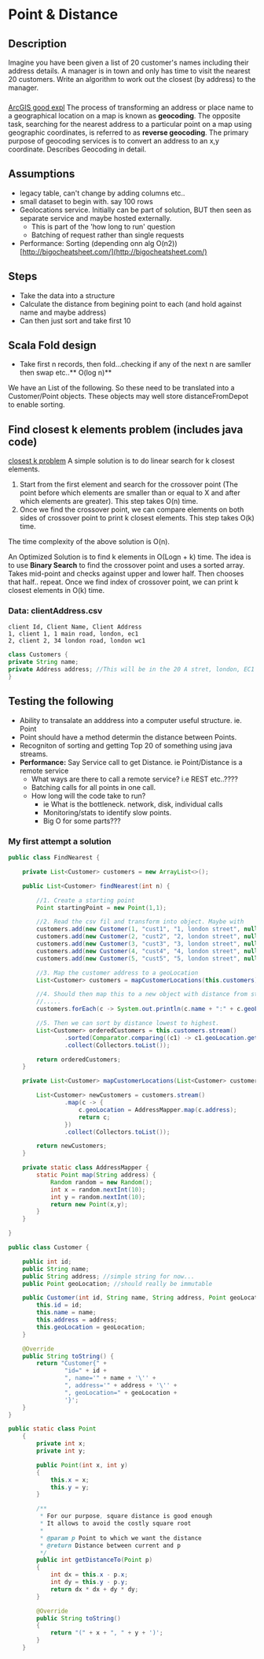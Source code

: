 # Point & Distance

## Description
Imagine you have been given a list of 20 customer's names including their address details.
A manager is in town and only has time to visit the nearest 20 customers.
Write an algorithm to work out the closest (by address) to the manager.

###
[ArcGIS good expl](https://developers.arcgis.com/java/10-2/guide/search-for-places-and-addresses.htm)
The process of transforming an address or place name to a geographical location on a map is known as **geocoding**. The opposite task, searching for the nearest address to a particular point on a map using geographic coordinates, is referred to as **reverse geocoding**. 
The primary purpose of geocoding services is to convert an address to an x,y coordinate.
Describes Geocoding in detail.

## Assumptions
- legacy table, can't change by adding columns etc..
- small dataset to begin with. say 100 rows
- Geolocations service. Initially can be part of solution, BUT then seen as separate service and maybe hosted externally.
    - This is part of the 'how long to run' question
    - Batching of request rather than single requests
- Performance: Sorting (depending onn alg O(n2))  [http://bigocheatsheet.com/](http://bigocheatsheet.com/)

## Steps
- Take the data into a structure
- Calculate the distance from begining point to each (and hold against name and maybe address)
- Can then just sort and take first 10

## Scala Fold design
- Take first n records, then fold...checking if any of the next n are samller then swap etc..** O(log n)**

We have an List of the following. So these need to be translated into a Customer/Point objects. These objects may well store distanceFromDepot to enable sorting.

## Find closest k elements problem (includes java code)
[closest k problem](https://www.geeksforgeeks.org/find-k-closest-elements-given-value/)
A simple solution is to do linear search for k closest elements.
1) Start from the first element and search for the crossover point (The point before which elements are smaller than or equal to X and after which elements are greater). This step takes O(n) time.
2) Once we find the crossover point, we can compare elements on both sides of crossover point to print k closest elements. This step takes O(k) time.

The time complexity of the above solution is O(n).

An Optimized Solution is to find k elements in O(Logn + k) time. The idea is to use **Binary Search** to find the crossover point and uses a sorted array. Takes mid-point and checks against upper and lower half. Then chooses that half.. repeat. Once we find index of crossover point, we can print k closest elements in O(k) time.

### Data: clientAddress.csv
```csv
client Id, Client Name, Client Address
1, client 1, 1 main road, london, ec1
2, client 2, 34 london road, london wc1
```

```java
class Customers {
private String name;
private Address address; //This will be in the 20 A stret, london, EC1 format
}
```

## Testing the following
- Ability to transalate an adddress into a computer useful structure. ie. Point
- Point should have a method determin the distance between Points.
- Recogniton of sorting and getting Top 20 of something using java streams.
- **Performance:** Say Service call to get Distance. ie Point/Distance is a remote service
    - What ways are there to call a remote service? i.e REST etc..????
    - Batching calls for all points in one call.
    - How long will the code take to run?
        - ie What is the bottleneck. network, disk, individual calls
        - Monitoring/stats to identify slow points.
        - Big O for some parts???

### My first attempt a solution
```java
public class FindNearest {

    private List<Customer> customers = new ArrayList<>();

    public List<Customer> findNearest(int n) {

        //1. Create a starting point
        Point startingPoint = new Point(1,1);

        //2. Read the csv fil and transform into object. Maybe with
        customers.add(new Customer(1, "cust1", "1, london street", null));
        customers.add(new Customer(2, "cust2", "2, london street", null));
        customers.add(new Customer(3, "cust3", "3, london street", null));
        customers.add(new Customer(4, "cust4", "4, london street", null));
        customers.add(new Customer(5, "cust5", "5, london street", null));

        //3. Map the customer address to a geoLocation
        List<Customer> customers = mapCustomerLocations(this.customers);

        //4. Should then map this to a new object with distance from starting point
        //.....
        customers.forEach(c -> System.out.println(c.name + ":" + c.geoLocation.getDistanceTo(startingPoint)));

        //5. Then we can sort by distance lowest to highest.
        List<Customer> orderedCustomers = this.customers.stream()
                .sorted(Comparator.comparing((c1) -> c1.geoLocation.getDistanceTo(startingPoint)))
                .collect(Collectors.toList());

        return orderedCustomers;
    }

    private List<Customer> mapCustomerLocations(List<Customer> customers) {

        List<Customer> newCustomers = customers.stream()
                .map(c -> {
                    c.geoLocation = AddressMapper.map(c.address);
                    return c;
                })
                .collect(Collectors.toList());

        return newCustomers;
    }

    private static class AddressMapper {
        static Point map(String address) {
            Random random = new Random();
            int x = random.nextInt(10);
            int y = random.nextInt(10);
            return new Point(x,y);
        }
    }

}

public class Customer {

    public int id;
    public String name;
    public String address; //simple string for now...
    public Point geoLocation; //should really be immutable

    public Customer(int id, String name, String address, Point geoLocation) {
        this.id = id;
        this.name = name;
        this.address = address;
        this.geoLocation = geoLocation;
    }

    @Override
    public String toString() {
        return "Customer{" +
                "id=" + id +
                ", name='" + name + '\'' +
                ", address='" + address + '\'' +
                ", geoLocation=" + geoLocation +
                '}';
    }
}
```

``` java
public static class Point
    {
        private int x;
        private int y;

        public Point(int x, int y)
        {
            this.x = x;
            this.y = y;
        }

        /**
         * For our purpose, square distance is good enough
         * It allows to avoid the costly square root
         *
         * @param p Point to which we want the distance
         * @return Distance between current and p
         */
        public int getDistanceTo(Point p)
        {
            int dx = this.x - p.x;
            int dy = this.y - p.y;
            return dx * dx + dy * dy;
        }

        @Override
        public String toString()
        {
            return "(" + x + ", " + y + ')';
        }
    }
```
